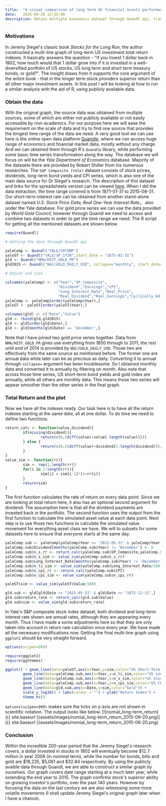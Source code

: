 ```yaml
---
title:  "A visual comparison of long term US financial assets performance"
date:   2015-09-20 13:35:00
description: Obtain multiple economics dataset through Quandl api, transform and plot a multi-line graph to compare the total return for US stocks, Bonds, CPI and Gold price, over a period from 1875 to 2015.
---
```


### Motivations

In Jeremy Siegel's classic book _Stocks for the Long Run_, the author constructed a multi-line graph of long-term US investment total return indexes. It basically answers the question - "If you invest 1 dollar back in 1802, how much would that 1 dollar grow into if it is invested in a well-diversified portfolio of US stocks, US long term and short term treasury bonds, or gold?". The insight draws from it supports the core argument of the entire book - that in the longer term stock providers superior return than all other major investment assets. In this post I will be looking at how to run a similar analysis with the aid of R, using publicly available data.

### Obtain the data

With the original graph, the source data was obtained from multiple sources, some of which are either not publicly available or not easily accessible by non-academics. For our purpose here we will ease the requirement on the scale of data and try to find one source that provides the longest time range of the data we need. A very good tool we can use here is the online open data platform [Quandle](https://www.quandl.com/), where we can access huge range of economics and financial market data, mostly without any charge. And we can obtained them through R's `Quandle` library, while performing some basic time series transformation along the way. The database we will focus on will be the _Yale Department of Economics_ database. Majority of the datasets there are provided by Robert Shiller from his numerous researches. The `S&P Composite (Yale)` dataset consists of stock prices, dividends, long-term bond yields and CPI series, which is also one of the main data source for Dr Siegel's research. The description of this dataset and links for the spreadsheets version can be viewed [here](http://www.econ.yale.edu/~shiller/data.htm). When I did the data extraction, the time range covered is from 1871-01-31 to 2015-08-31. Our short-term interest rate can be obtained from another stand-alone dataset named _U.S. Stock Price Data; Real One-Year Interest Rate_， also under the Yale database. For gold price series we can use the data provided by _World Gold Council_, however through Quandl we need to access and combine two datasets in order to get the time range we need. The R script for getting all the mentioned datasets are shown below.

``` r
require(Quandl)

# Getting the date through Quandl api

yaleComp <- Quandl("YALE/SPCOMP")
yaleST <- Quandl("YALE/SP_1YIR",start_date = "1875-01-31")
gld <- Quandl("NMA/HIST_GOLD_PR")
gld2015 <- Quandl("WGC/GOLD_DAILY_USD", collapse="monthly", start_date="2011-12-31")

# Adjust and join

colnames(yaleComp) <- c("Year","SP_Composite",
                        "Dividend","Earnings","CPI",
                        "Long_Interest_Rate","Real_Price",
                        "Real_Dividend","Real_Earnings","Cyclically_Adjusted_PE-Ratio")
yaleComp <- yaleComp[order(yaleComp$Year),]
yaleST <- yaleST[order(yaleST$Year),]

colnames(gld) <- c("Date","Value")
gld <- rbind(gld,gld2015)
gld <- gld[order(gld$Date),]
gld <- gld[months(gld$Date) == 'December',]

```

Note that I have joined two gold price series together. Data from `NMA/HIST_GOLD_PR` gives use everything from 1850 through to 2011, the rest until end of 2014 is provided by `WGC/GOLD_DAILY_USD`. Those two are effectively from the same source as mentioned before. The former one are annual data while later can be as precious as daily. Converting it to annual through `collapse=` argument has been troublesome. So I obtained monthly data and converted it to annually by filtering on month. Also note that across those time series, US short-term bond yields and gold index are annually, while all others are monthly data. This means those two series will appear smoother than the other series in the final graph.

### Total Return and the plot

Now we have all the indexes ready. Our task here is to have all the return indexes starting at the same date, all at one dollar. To do time we need to define two functions.

``` r
return_calc <- function(value,dividend){
        if(missing(dividend)){
                return(c(0,(diff(value)/value[-length(value)])))
        } else {
                return(c(0,((diff(value)+dividend[2:length(dividend)])/value[-length(value)])))
        }
}
value_sim <- function(rr){
        sim <- rep(1,length(rr))
        for(i in 2:length(rr)){
                sim[i] = sim[i-1]*(1+rr[i])
        }
        return(sim) 
}
```

The first function calculates the rate of return on every data point. Since we are looking at total return here, it also has an optional second argument for dividend. The assumption here is that all the dividend payments are invested back in the portfolio. The second function uses the output from the first function to calculate the simulated asset value at each data point. Next step is to use those two functions to calculate the simulated value movement for everything asset class we have. We will to subsets for some datasets here to ensure that everyone starts at the same day.

``` r
yaleComp.sub <- yaleComp[yaleComp$Year <= "2015-05-31" & yaleComp$Year >= "1875-12-31",]
yaleComp.sub$Dividend[months(yaleComp.sub$Year) != 'December'] <- 0
yaleComp.sub$n_s_rr <- return_calc(yaleComp.sub$SP_Composite,yaleComp.sub$Dividend)
yaleComp.sub$n_s_sim <- value_sim(yaleComp.sub$n_s_rr)
yaleComp.sub$Long_Interest_Rate[months(yaleComp.sub$Year) != 'December'] <- 0
yaleComp.sub$n_li_sim <- value_sim(yaleComp.sub$Long_Interest_Rate/100)
yaleComp.sub$n_cpi_rr <- return_calc(yaleComp.sub$CPI)
yaleComp.sub$n_cpi_sim <- value_sim(yaleComp.sub$n_cpi_rr)

yaleST$sim <- value_sim(yaleST$Value/100)

gld.sub <- gld[gld$Date <= "2015-05-31" & gld$Date >= "1875-12-31",]
gld.sub$return_rate <- return_calc(gld.sub$Value)
gld.sub$sim <- value_sim(gld.sub$return_rate)
```

In Yale's S&P composite stock index dataset, both dividend and long-term interest rate shown are annual rates, although they are appearing every month. Thus I have made a some adjustments here so that they are only taken into account in return rate calculation once every year. We have made all the necessary modifications now. Getting the final multi-line graph using `ggplot2` should be very straight forward.

``` r
options(scipen=999)

require(ggplot2)
require(ggthemes)

ggplot() + geom_line(data=yaleST,aes(x=Year,y=sim,color="US Short-Term Interest Rate")) +
        geom_line(data=yaleComp.sub,aes(x=Year,y=n_li_sim,color="US Long-Term Interest Rate")) +
        geom_line(data=yaleComp.sub,aes(x=Year,y=n_s_sim,color="US Stock")) +
        geom_line(data=yaleComp.sub,aes(x=Year,y=n_cpi_sim,color="US CPI")) +
        geom_line(data=gld.sub,aes(x=Date,y=sim,color="Gold")) +
        scale_y_log10() + labs(colour = "") + ylab("Return Index") +
        theme_hc()
```

`options(scipen=999)` makes sure the ticks on y-axis are not shown in scientific notation. The output looks like below. [![nomial_long-term_return]({{ site.baseurl }}assets/images/nomial_long-term_return_2015-09-20.png)]({{ site.baseurl }}assets/images/nomial_long-term_return_2015-09-20.png) 

### Conclusion

Within the incredible 200-year period that the Jeremy Siegel's research covers, a dollar invested in stocks in 1802 will eventually become $12.7 million in year 2006 (in nominal term), while the number for bonds, bills and gold are $18,235, $5,061 and $32.84 respectively. By using the publicly avaible data through Quandl, we are able to construct a similar graph by ourselves. Our graph covers date range starting at a much later year, while extending the end year to 2015\. The graph confirms stock's superior ability on growing investor's portfolio, over the past 140 years. However by focusing the data on the last century we are also witnessing some more volatile movements (I shall update Jeremy Siegel's original graph later when I have a chance).